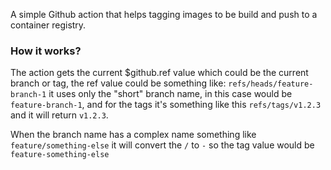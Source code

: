 A simple Github action that helps tagging images to be build and push to a container registry.

### How it works?
The action gets the current $github.ref value which could be the current branch or tag, 
the ref value could be something like: `refs/heads/feature-branch-1` it uses only the "short" 
branch name, in this case would be `feature-branch-1`, and for the tags it's something like this 
`refs/tags/v1.2.3` and it will return `v1.2.3`.

When the branch name has a complex name something like `feature/something-else` it will convert 
the `/` to `-` so the tag value would be `feature-something-else`
